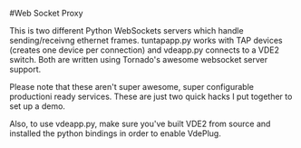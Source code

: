 #Web Socket Proxy

This is two different Python WebSockets servers which handle sending/receivng
ethernet frames. tuntapapp.py works with TAP devices (creates one device per
connection) and vdeapp.py connects to a VDE2 switch. Both are written using
Tornado's awesome websocket server support.

Please note that these aren't super awesome, super configurable productioni
ready services. These are just two quick hacks I put together to set up a demo.

Also, to use vdeapp.py, make sure you've built VDE2 from source and installed
the python bindings in order to enable VdePlug.
